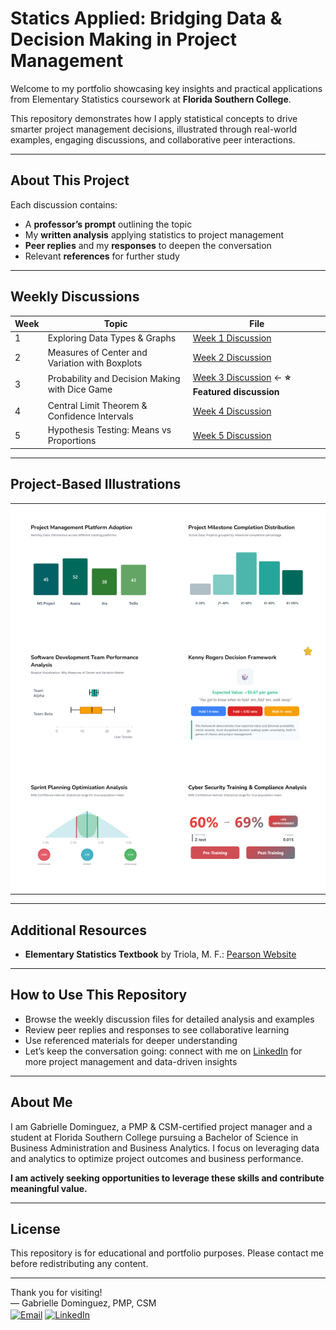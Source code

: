 # Statics Applied: Bridging Data & Decision Making in Project Management

Welcome to my portfolio showcasing key insights and practical applications from Elementary Statistics coursework at **Florida Southern College**.

This repository demonstrates how I apply statistical concepts to drive smarter project management decisions, illustrated through real-world examples, engaging discussions, and collaborative peer interactions.

---

## About This Project

Each discussion contains:  
- A **professor’s prompt** outlining the topic  
- My **written analysis** applying statistics to project management  
- **Peer replies** and my **responses** to deepen the conversation  
- Relevant **references** for further study  

---

## Weekly Discussions

| Week | Topic                                       | File                                    |
|------|---------------------------------------------|-----------------------------------------|
| 1    | Exploring Data Types & Graphs               | [Week 1 Discussion](week01-discussion.md) |
| 2    | Measures of Center and Variation with Boxplots | [Week 2 Discussion](week02-discussion.md) |
| 3    | Probability and Decision Making with Dice Game | [Week 3 Discussion](week03-discussion.md) ← **⭐ Featured discussion** |
| 4    | Central Limit Theorem & Confidence Intervals | [Week 4 Discussion](week04-discussion.md) |
| 5    | Hypothesis Testing: Means vs Proportions    | [Week 5 Discussion](week05-discussion.md) |

---

## Project-Based Illustrations

<table style="width: 100%; table-layout: fixed; border-collapse: collapse;">
  <!-- Week 1 -->
  <tr>
    <td align="center" style="padding: 15px; background-color: #fff; width: 50%; max-width: 600px;">
      <a href="week01-discussion.html" style="display: block; max-width: 600px; width: 100%; text-decoration: none;">
        <div style="position: relative; display: inline-block; width: 100%;">
          <img
            src="https://github.com/GabrielleDominguez/Statics-Applied-Bridging-Data-Decision-Making-in-Project-Management/raw/c07f9deae71ee44ee9b6c215b9ac8890221f271e/thumbnail%201%2C%20post.png"
            alt="Week 1 Graphic - Updated"
            style="width: 100%; height: auto; display: block; border-radius: 4px;"
          />
          <img
            src="https://upload.wikimedia.org/wikipedia/commons/4/4e/Paperclip_icon.svg"
            alt=""
            width="14"
            style="position: absolute; top: 8px; right: 8px; opacity: 0.5; filter: grayscale(100%);"
          />
        </div>
      </a>
    </td>
    <td align="center" style="padding: 15px; background-color: #fff; width: 50%; max-width: 600px;">
      <a href="week01-discussion.html" style="display: block; max-width: 600px; width: 100%; text-decoration: none;">
        <div style="position: relative; display: inline-block; width: 100%;">
          <img
            src="https://github.com/GabrielleDominguez/Statics-Applied-Bridging-Data-Decision-Making-in-Project-Management/raw/c07f9deae71ee44ee9b6c215b9ac8890221f271e/thumbnail%202%2C%20post.png"
            alt="Week 1 Graph Variation - Updated"
            style="width: 100%; height: auto; display: block; border-radius: 4px;"
          />
          <img
            src="https://upload.wikimedia.org/wikipedia/commons/4/4e/Paperclip_icon.svg"
            alt=""
            width="14"
            style="position: absolute; top: 8px; right: 8px; opacity: 0.5; filter: grayscale(100%);"
          />
        </div>
      </a>
    </td>
  </tr>

  <!-- Week 2 & 3 -->
  <tr>
    <td align="center" style="padding: 15px; background-color: #fff; width: 50%; max-width: 600px;">
      <a href="week02-discussion.html" style="display: block; max-width: 600px; width: 100%; text-decoration: none;">
        <div style="position: relative; display: inline-block; width: 100%;">
          <img
            src="https://github.com/GabrielleDominguez/Statics-Applied-Bridging-Data-Decision-Making-in-Project-Management/raw/5bbfc26ccf0bdb77807f6c550823e9def342452b/thumbnail%203%2C%20post.png"
            alt="Week 2 Slot 3 - Final Thumbnail"
            style="width: 100%; height: auto; display: block; border-radius: 4px;"
          />
          <img
            src="https://upload.wikimedia.org/wikipedia/commons/4/4e/Paperclip_icon.svg"
            alt=""
            width="14"
            style="position: absolute; top: 8px; right: 8px; opacity: 0.5; filter: grayscale(100%);"
          />
        </div>
      </a>
    </td>
    <td align="center" style="padding: 15px; background-color: #fff; width: 50%; max-width: 600px;">
      <a href="week03-discussion.html" style="display: block; max-width: 600px; width: 100%; text-decoration: none;">
        <div style="position: relative; display: inline-block; width: 100%;">
          <img
            src="https://github.com/GabrielleDominguez/Statics-Applied-Bridging-Data-Decision-Making-in-Project-Management/raw/a6e29fe5131c603b0cf0589c7cd2849d3b79f7e5/thumbnail%204%2C%20post%20w%20star%20v3.png"
            alt="Week 3 Graphic - Star V3"
            style="width: 100%; height: auto; display: block; border-radius: 4px;"
          />
          <img
            src="https://upload.wikimedia.org/wikipedia/commons/4/4e/Paperclip_icon.svg"
            alt=""
            width="14"
            style="position: absolute; top: 8px; right: 8px; opacity: 0.5; filter: grayscale(100%);"
          />
        </div>
      </a>
    </td>
  </tr>

  <!-- Week 4 & 5 -->
  <tr>
    <td align="center" style="padding: 15px; background-color: #fff; width: 50%; max-width: 600px;">
      <a href="week04-discussion.html" style="display: block; max-width: 600px; width: 100%; text-decoration: none;">
        <div style="position: relative; display: inline-block; width: 100%;">
          <img
            src="https://github.com/GabrielleDominguez/Statics-Applied-Bridging-Data-Decision-Making-in-Project-Management/raw/e0bbd7a7f691cc705e804e1b6d612bef786205f1/thumbnail%205%2C%20post%20(final%20v2).png"
            alt="Week 4 Illustration - Final V2"
            style="width: 100%; height: auto; display: block; border-radius: 4px;"
          />
          <img
            src="https://upload.wikimedia.org/wikipedia/commons/4/4e/Paperclip_icon.svg"
            alt=""
            width="14"
            style="position: absolute; top: 8px; right: 8px; opacity: 0.5; filter: grayscale(100%);"
          />
        </div>
      </a>
    </td>
    <td align="center" style="padding: 15px; background-color: #fff; width: 50%; max-width: 600px;">
      <a href="week05-discussion.html" style="display: block; max-width: 600px; width: 100%; text-decoration: none;">
        <div style="position: relative; display: inline-block; width: 100%;">
          <img
            src="https://github.com/GabrielleDominguez/Statics-Applied-Bridging-Data-Decision-Making-in-Project-Management/raw/e5de1c69e920603f9ccbef413e3522006daa5435/thumbnail%206%2C%20post%20v6.png"
            alt="Week 5 Graphic - Final v6"
            style="width: 100%; height: auto; display: block; border-radius: 4px;"
          />
          <img
            src="https://upload.wikimedia.org/wikipedia/commons/4/4e/Paperclip_icon.svg"
            alt=""
            width="14"
            style="position: absolute; top: 8px; right: 8px; opacity: 0.5; filter: grayscale(100%);"
          />
        </div>
      </a>
    </td>
  </tr>
</table>

---

## Additional Resources

- **Elementary Statistics Textbook** by Triola, M. F.: [Pearson Website](https://www.pearson.com/en-us/subject-catalog/p/elementary-statistics/P200000006399/9780137366446?srsltid=AfmBOop8xN8ZxkM5WyngISxC95exMUdZT0OO9hPBOkOjo8TVQgPUJjXr)

---

## How to Use This Repository

- Browse the weekly discussion files for detailed analysis and examples  
- Review peer replies and responses to see collaborative learning  
- Use referenced materials for deeper understanding  
- Let’s keep the conversation going: connect with me on [LinkedIn](https://www.linkedin.com/in/gabrielle-r-dominguez) for more project management and data-driven insights

---

## About Me

I am Gabrielle Dominguez, a PMP & CSM-certified project manager and a student at Florida Southern College pursuing a Bachelor of Science in Business Administration and Business Analytics. I focus on leveraging data and analytics to optimize project outcomes and business performance.

**I am actively seeking opportunities to leverage these skills and contribute meaningful value.**

---

## License

This repository is for educational and portfolio purposes. Please contact me before redistributing any content.

---

Thank you for visiting!  
— Gabrielle Dominguez, PMP, CSM  
[<img src="https://img.icons8.com/color/48/gmail-new.png" alt="Email" width="20" height="20" style="vertical-align:middle;">](mailto:gabrielledominguez05@gmail.com)
[<img src="https://upload.wikimedia.org/wikipedia/commons/c/ca/LinkedIn_logo_initials.png" alt="LinkedIn" width="20" height="20" style="vertical-align:middle;">](https://www.linkedin.com/in/gabrielle-r-dominguez)
